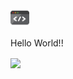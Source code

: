 <img src="https://raw.githubusercontent.com/Naman27/Naman27/master/source.gif" width="30px">


Hello World!!

<img align="center" src="https://github-readme-stats.vercel.app/api?username=Naman27&show_icons=true&theme=radical" />
